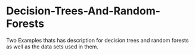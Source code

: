 # Decision-Trees-And-Random-Forests

Two Examples thats has description for decision trees and random forests as well as the data sets used in them.
